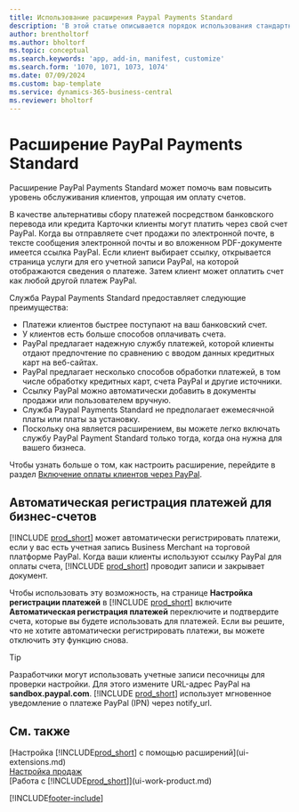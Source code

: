 ```yaml
---
title: Использование расширения Paypal Payments Standard
description: 'В этой статье описывается порядок использования стандартного расширения, которое дает клиентам возможность совершать платежи через PayPal.'
author: brentholtorf
ms.author: bholtorf
ms.topic: conceptual
ms.search.keywords: 'app, add-in, manifest, customize'
ms.search.form: '1070, 1071, 1073, 1074'
ms.date: 07/09/2024
ms.custom: bap-template
ms.service: dynamics-365-business-central
ms.reviewer: bholtorf
---
```

# Расширение PayPal Payments Standard

Расширение PayPal Payments Standard может помочь вам повысить уровень обслуживания клиентов, упрощая им оплату счетов.

В качестве альтернативы сбору платежей посредством банковского перевода или кредита Карточки клиенты могут платить через свой счет PayPal. Когда вы отправляете счет продажи по электронной почте, в тексте сообщения электронной почты и во вложенном PDF-документе имеется ссылка PayPal. Если клиент выбирает ссылку, открывается страница услуги для его учетной записи PayPal, на которой отображаются сведения о платеже. Затем клиент может оплатить счет как любой другой платеж PayPal.

Служба Paypal Payments Standard предоставляет следующие преимущества:

* Платежи клиентов быстрее поступают на ваш банковский счет.
* У клиентов есть больше способов оплачивать счета.
* PayPal предлагает надежную службу платежей, которой клиенты отдают предпочтение по сравнению с вводом данных кредитных карт на веб-сайтах.
* PayPal предлагает несколько способов обработки платежей, в том числе обработку кредитных карт, счета PayPal и другие источники.
* Ссылку PayPal можно автоматически добавить в документы продажи или пользователем вручную.
* Служба Paypal Payments Standard не предполагает ежемесячной платы или платы за установку.
* Поскольку она является расширением, вы можете легко включать службу PayPal Payment Standard только тогда, когда она нужна для вашего бизнеса.  

Чтобы узнать больше о том, как настроить расширение, перейдите в раздел  [Включение оплаты клиентов через PayPal](sales-how-enable-payment-service-extensions.md).

## Автоматическая регистрация платежей для бизнес-счетов

[!INCLUDE [prod_short](includes/prod_short.md)] может автоматически регистрировать платежи, если у вас есть учетная запись Business Merchant на торговой платформе PayPal. Когда ваши клиенты используют ссылку PayPal для оплаты счета, [!INCLUDE [prod_short](includes/prod_short.md)] проводит записи и закрывает документ.

Чтобы использовать эту возможность, на странице  **Настройка регистрации платежей**  в  [!INCLUDE [prod_short](includes/prod_short.md)] включите  **Автоматическая регистрация платежей** переключите и подтвердите счета, которые вы будете использовать для платежей. Если вы решите, что не хотите автоматически регистрировать платежи, вы можете отключить эту функцию снова.

> [!TIP]
> Разработчики могут использовать учетные записи песочницы для проверки настройки. Для этого измените URL-адрес PayPal на  **sandbox.paypal.com**. [!INCLUDE [prod_short](includes/prod_short.md)] использует мгновенное уведомление о платеже PayPal (IPN) через notify_url.

## См. также

[Настройка [!INCLUDE[prod_short](includes/prod_short.md)] с помощью расширений](ui-extensions.md)  
[Настройка продаж](sales-setup-sales.md)  
[Работа с [!INCLUDE[prod_short](includes/prod_short.md)]](ui-work-product.md)  

[!INCLUDE[footer-include](includes/footer-banner.md)]
